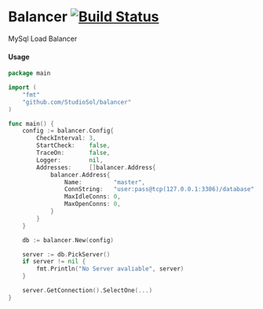 Balancer [![Build Status](https://drone.io/github.com/StudioSol/balancer/status.png)](https://drone.io/github.com/StudioSol/balancer/latest)
========

MySql Load Balancer


#### Usage

```GO
package main

import (
    "fmt"
    "github.com/StudioSol/balancer"
)

func main() {
    config := balancer.Config{
        CheckInterval: 3,
        StartCheck:    false,
        TraceOn:       false,
        Logger:        nil,
        Addresses:     []balancer.Address{
            balancer.Address{
                Name:         "master",
                ConnString:   "user:pass@tcp(127.0.0.1:3306)/database",
                MaxIdleConns: 0,
                MaxOpenConns: 0,
            }
        }
    }

    db := balancer.New(config)

    server := db.PickServer()
    if server != nil {
        fmt.Println("No Server avaliable", server)
    }

    server.GetConnection().SelectOne(...)
}
```
